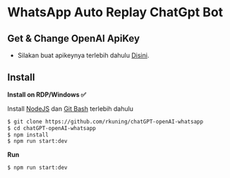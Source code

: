 # WhatsApp Auto Replay ChatGpt Bot 

## Get & Change OpenAI ApiKey

- Silakan buat apikeynya terlebih dahulu [Disini](https://beta.openai.com/account/api-keys).
## Install

**Install on RDP/Windows ✅**

Install [NodeJS](https://nodejs.org/en/download/) dan [Git Bash](https://git-scm.com/downloads) terlebih dahulu

```bash
$ git clone https://github.com/rkuning/chatGPT-openAI-whatsapp
$ cd chatGPT-openAI-whatsapp
$ npm install
$ npm run start:dev
```

**Run**

```bash
$ npm run start:dev
```
